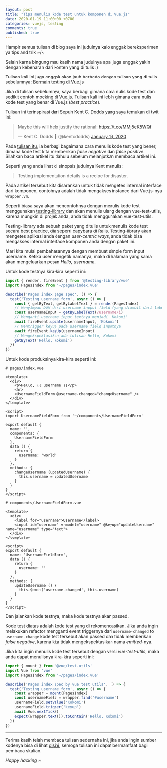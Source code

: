 ```yaml
---
layout: post
title: "Tips menulis kode test untuk komponen di Vue.js"
date: 2020-01-19 11:00:00 +0700
categories: vuejs, testing
comments: true
published: true
---
```


Hampir semua tulisan di blog saya ini judulnya kalo enggak bereksperimen ya tips and trik ~/~

Selain karna bingung mau kasih nama judulnya apa, juga enggak yakin dengan kebenaran dari konten yang di tulis :) 

Tulisan kali ini juga enggak akan jauh berbeda dengan tulisan yang di tulis sebelumnya: [Bermain testing di Vue.js](https://philiplambok.github.io/vuejs,/testing/2020/01/09/bereksperimen-dengan-mocking-object-di-vuejs.html)

Jika di tulisan sebelumnya, saya berbagi gimana cara nulis kode test dan sedikit contoh mocking di Vue.js. Tulisan kali ini lebih gimana cara nulis kode test yang benar di Vue.js (*best practice*).

Tulisan ini terinspirasi dari Sepuh Kent C. Dodds yang saya temukan di twit ini: 

<blockquote class="twitter-tweet"><p lang="en" dir="ltr">Maybe this will help justify the rational: <a href="https://t.co/MMj5eK5WQf">https://t.co/MMj5eK5WQf</a></p>&mdash; Kent C. Dodds 🧢 (@kentcdodds) <a href="https://twitter.com/kentcdodds/status/1217810669405261824?ref_src=twsrc%5Etfw">January 16, 2020</a></blockquote> <script async src="https://platform.twitter.com/widgets.js" charset="utf-8"></script>

Pada [tulisan itu](https://kentcdodds.com/blog/testing-implementation-details), ia berbagi bagaimana cara menulis kode test yang bener, dimana kode test kita memberikan *false negative* dan *false positive*. Silahkan baca artikel itu dahulu sebelum melanjutkan membaca artikel ini.

Seperti yang anda lihat di sinopsis judulnya Kent menulis: 

> Testing implementation details is a recipe for disaster.

Pada artikel tersebut kita disarankan untuk tidak mengetes internal interface dari komponen, contohnya adalah tidak mengakses instance dari Vue.js-nya `wrapper.vm`.

Seperti biasa saya akan mencontohnya dengan menulis kode test menggunakan [testing-library](https://testing-library.com/) dan akan menulis ulang dengan vue-test-utils, karena mungkin di projek anda, anda tidak menggunakan vue-test-utils.

Testing-library ada sebuah paket yang ditulis untuk menulis kode test secara best practice, dia seperti capybara di Rails. Testing-library akan mengetes aplikasi anda dengan *user-centric ways*, anda tidak bisa mengakses internal interface komponen anda dengan paket ini.

Mari kita mulai pembahasannya dengan membuat simple form input username. Ketika user mengetik namanya, maka di halaman yang sama akan mengeluarkan pesan *Hello, username*.

Untuk kode testnya kira-kira seperti ini: 

```js
import { render, fireEvent } from '@testing-library/vue'
import PagesIndex from '~/pages/index.vue'

describe('Pages index page spec', () => {
  test('Testing username form', async () => {
    const { getByText, getByLabelText } = render(PagesIndex)
    // Menyimpan DOM dari username inpput field (yang diambil dari labelnya) 
    const usernameInput = getByLabelText(/username/i)
    // Menganti username input textnya menjadi 'Kokomi'
    await fireEvent.update(usernameInput, 'Kokomi')
    // Mentrigger keyup pada username field inputnya
    await fireEvent.keyUp(usernameInput)
    // Mengekspektasikan ada tulisan Hello, Kokomi
    getByText('Hello, Kokomi')
  })
})
```

Untuk kode produksinya kira-kira seperti ini: 

```vue
# pages/index.vue

<template>
  <div>
    <p>Hello, {{ username }}</p>
    <hr>
    <UsernameFieldForm @username-changed="changeUsername" />
  </div>
</template>

<script>
import UsernameFieldForm from '~/components/UsernameFieldForm'

export default {
  name: '',
  components: {
    UsernameFieldForm
  },
  data () {
    return {
      username: 'world'
    }
  },
  methods: {
    changeUsername (updatedUsername) {
      this.username = updatedUsername
    }
  }
}
</script>
```

```vue
# components/UsernameFieldForm.vue

<template>
  <div>
    <label for="username">Username</label>
    <input id="username" v-model="username" @keyup="updateUsername" name="username" type="text">
  </div>
</template>

<script>
export default {
  name: 'UsernameFieldForm',
  data () {
    return {
      username: ''
    }
  },
  methods: {
    updateUsername () {
      this.$emit('username-changed', this.username)
    }
  }
}
</script>
```

Dan jalankan kode testnya, maka kode testnya akan passed. 

Kode test diatas adalah kode test yang di rekomendasikan. Jika anda ingin melakukan refactor mengganti event triggernya dari `username-changed` to `username-change` kode test tersebut akan passed dan tidak memberikan *false negative*, karena kita tidak mengekspektasikan nama *emitted*-nya.

Jika kita ingin menulis kode test tersebut dengan versi *vue-test-utils*, maka anda dapat menulisnya kira-kira seperti ini: 

```js
import { mount } from '@vue/test-utils'
import Vue from 'vue'
import PagesIndex from '~/pages/index.vue'

describe('Pages index spec by vue test utils', () => {
  test('Testing username form', async () => {
    const wrapper = mount(PagesIndex)
    const usernameField = wrapper.find('#username')
    usernameField.setValue('Kokomi')
    usernameField.trigger('keyup')
    await Vue.nextTick()
    expect(wrapper.text()).toContain('Hello, Kokomi')
  })
})
```

----

Terima kasih telah membaca tulisan sedernaha ini, jika anda ingin sumber kodenya bisa di lihat [disini](https://github.com/sugar-for-pirate-king/nuxt-testing-lib), semoga tulisan ini dapat bermamfaat bagi pembaca skalian.

*Happy hacking ~*
